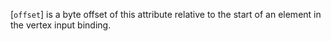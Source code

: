 [`offset`] is a byte offset of this attribute relative to the start of
an element in the vertex input binding.